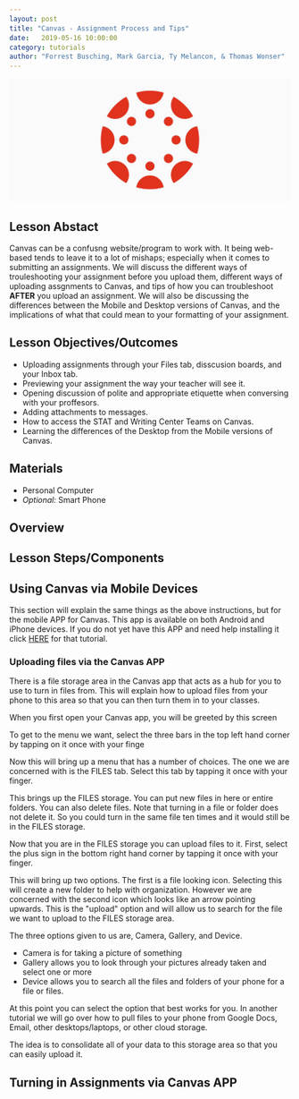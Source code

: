 ```yaml
---
layout: post
title: "Canvas - Assignment Process and Tips" 
date:   2019-05-16 10:00:00
category: tutorials
author: "Forrest Busching, Mark Garcia, Ty Melancon, & Thomas Wonser" 
---
```


![picture1](https://github.com/RaymondRau/e235/blob/master/canvas-logo-centered-very-light-gray.jpg.3.2x.generic.jpg)

## Lesson Abstact

Canvas can be a confusng website/program to work with. It being web-based tends to leave it to a lot of mishaps; especially when it comes to submitting an assignments. We will discuss the different ways of trouleshooting your assignment before you upload them, different ways of uploading assgnments to Canvas, and tips of how you can troubleshoot **AFTER** you upload an assignment. We will also be discussing the differences between the Mobile and Desktop versions of Canvas, and the implications of what that could mean to your formatting of your assignment.

## Lesson Objectives/Outcomes

* Uploading assignments through your Files tab, disscusion boards, and your Inbox tab.
* Previewing your assignment the way your teacher will see it.
* Opening discussion of polite and appropriate etiquette when conversing with your proffesors. 
* Adding attachments to messages.
* How to access the STAT and Writing Center Teams on Canvas.
* Learning the differences of the Desktop from the Mobile versions of Canvas.

## Materials

- Personal Computer
- *Optional:* Smart Phone

## Overview



## Lesson Steps/Components

## Using Canvas via Mobile Devices

This section will explain the same things as the above instructions, but for the mobile APP for Canvas. This app is available on both Android and iPhone devices. If you do not yet have this APP and need help installing it click [HERE](https://github.com/tymelancon/Pierce-Hacker/blob/master/Installing_Canvas.md) for that tutorial.


### Uploading files via the Canvas APP

There is a file storage area in the Canvas app that acts as a hub for you to use to turn in files from. This will explain how to upload files from your phone to this area so that you can then turn them in to your classes. 

When you first open your Canvas app, you will be greeted by this screen


To get to the menu we want, select the three bars in the top left hand corner by tapping on it once with your finge


Now this will bring up a menu that has a number of choices. The one we are concerned with is the FILES tab. Select this tab by tapping it once with your finger.

This brings up the FILES storage. You can put new files in here or entire folders. You can also delete files. Note that turning in a file or folder does not delete it. So you could turn in the same file ten times and it would still be in the FILES storage. 


Now that you are in the FILES storage you can upload files to it. First, select the plus sign in the bottom right hand corner by tapping it once with your finger. 

This will bring up two options. The first is a file looking icon. Selecting this will create a new folder to help with organization. However we are concerned with the second icon which looks like an arrow pointing upwards. This is the "upload" option and will allow us to search for the file we want to upload to the FILES storage area.


The three options given to us are, Camera, Gallery, and Device. 

* Camera is for taking a picture of something 
* Gallery allows you to look through your pictures already taken and select one or more
* Device allows you to search all the files and folders of your phone for a file or files.

At this point you can select the option that best works for you. In another tutorial we will go over how to pull files to your phone from Google Docs, Email, other desktops/laptops, or other cloud storage. 

The idea is to consolidate all of your data to this storage area so that you can easily upload it. 

## Turning in Assignments via Canvas APP


